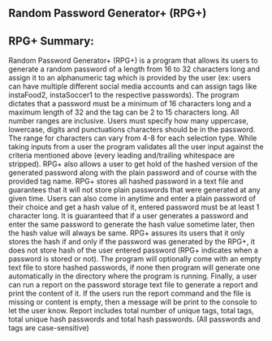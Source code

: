 ## Random Password Generator+ (RPG+)

## RPG+ Summary:
Random Password Generator+ (RPG+) is a program that allows its users to 
generate a random password of a length from 16 to 32 characters long and 
assign it to an alphanumeric tag which is provided by the user (ex: users can 
have multiple different social media accounts and can assign tags like 
instaFood2, instaSoccer1 to the respective passwords). The program dictates 
that a password must be a minimum of 16 characters long and a maximum length 
of 32 and the tag can be 2 to 15 characters long. All number ranges are 
inclusive. Users must specify how many uppercase, lowercase, digits and 
punctuations characters should be in the password. The range for characters 
can vary from 4-8 for each selection type. While taking inputs from a user 
the program validates all the user input against the criteria mentioned 
above (every leading and/trailing whitespace are stripped). RPG+ also 
allows a user to get hold of the hashed version of the generated password 
along with the plain password and of course with the provided tag name. 
RPG+ stores all hashed password in a text file and guarantees that it will 
not store plain passwords that were generated at any given time. Users can 
also come in anytime and enter a plain password of their choice and get a 
hash value of it, entered password must be at least 1 character long. It is 
guaranteed that if a user generates a password and enter the same password 
to generate the hash value sometime later, then the hash value will always be 
same. RPG+ assures its users that it only stores the hash if and only if the 
password was generated by the RPG+, it does not store hash of the user 
entered password (RPG+ indicates when a password is stored or not).  The 
program will optionally come with an empty text file to store hashed 
passwords, if none then program will generate one automatically in the 
directory where the program is running. Finally, a user can run a report on 
the password storage text file to generate a report and print the content 
of it. If the users run the report command and the file is missing or 
content is empty, then a message will be print to the console to let the 
user know. Report includes total number of unique tags, total tags, total 
unique hash passwords and total hash passwords.
(All passwords and tags are case-sensitive)



